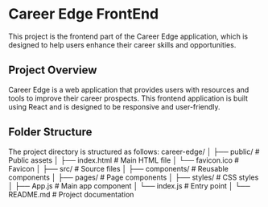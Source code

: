 # Career Edge FrontEnd

This project is the frontend part of the Career Edge application, which is designed to help users enhance their career skills and opportunities.

## Project Overview

Career Edge is a web application that provides users with resources and tools to improve their career prospects. This frontend application is built using React and is designed to be responsive and user-friendly.

## Folder Structure

The project directory is structured as follows:
career-edge/
│
├── public/                  # Public assets
│   ├── index.html           # Main HTML file
│   └── favicon.ico          # Favicon
│
├── src/                     # Source files
│   ├── components/          # Reusable components
│   ├── pages/               # Page components
│   ├── styles/              # CSS styles
│   ├── App.js               # Main app component
│   └── index.js             # Entry point
│
└── README.md                # Project documentation